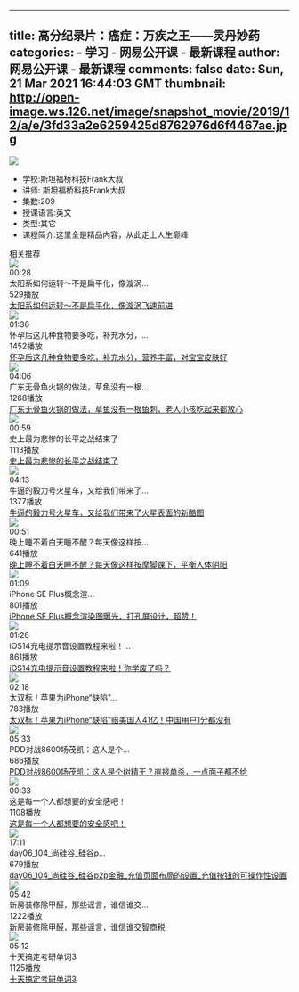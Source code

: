 
---
title: 高分纪录片：癌症：万疾之王——灵丹妙药
categories: 
    - 学习
    - 网易公开课 - 最新课程
author: 网易公开课 - 最新课程
comments: false
date: Sun, 21 Mar 2021 16:44:03 GMT
thumbnail: http://open-image.ws.126.net/image/snapshot_movie/2019/12/a/e/3fd33a2e6259425d8762976d6f4467ae.jpg
---

<div>   
<div class="i-container" data-v-7c950774 data-v-13cdc7c7><div class="i-container__img" data-v-7c950774><img src="http://open-image.ws.126.net/image/snapshot_movie/2019/12/a/e/3fd33a2e6259425d8762976d6f4467ae.jpg" referrerpolicy="no-referrer"></div>  <ul data-v-7c950774><li class="i-container__item" data-v-7c950774><span data-v-7c950774>学校:</span>斯坦福桥科技Frank大叔</li> <li class="i-container__item" data-v-7c950774><span data-v-7c950774>讲师:</span> 斯坦福桥科技Frank大叔</li> <li class="i-container__item" data-v-7c950774><span data-v-7c950774>集数:</span>209</li> <li class="i-container__item" data-v-7c950774><span data-v-7c950774>授课语言:</span>英文</li> <li class="i-container__item" data-v-7c950774><span data-v-7c950774>类型:</span>其它</li> <li class="i-container__desc" data-v-7c950774><span data-v-7c950774>课程简介:</span>这里全是精品内容，从此走上人生巅峰</li></ul> <div class="recommend-block" data-v-7c950774><div class="title" data-v-7c950774>相关推荐</div> <div class="course-list recommend-item" data-v-8ea4e40c data-v-7c950774><div data-v-8ea4e40c><div class="course-content" data-v-db421970 data-v-8ea4e40c><div class="course-left" data-v-db421970><div class="course-img" data-v-db421970><img src="http://videoimg.ws.126.net/cover/20201227/6ZzFMDiqm_cover.jpg?imageView&thumbnail=224y126&quality=95" loading="lazy" data-v-db421970 referrerpolicy="no-referrer"></div> <div class="course-time" data-v-db421970>00:28</div></div> <div class="course-right" data-v-db421970><div title="太阳系如何运转～不是扁平化，像漩涡飞速前进" class="course-title" data-v-db421970>太阳系如何运转～不是扁平化，像漩涡...</div> <div class="course-count" data-v-db421970>529播放</div></div> <div class="course-link" data-v-db421970><a href="http://open.163.com/newview/movie/free?pid=SFTSTHRLK&mid=TFTSTHRLN" title="太阳系如何运转～不是扁平化，像漩涡飞速前进">太阳系如何运转～不是扁平化，像漩涡飞速前进</a></div></div></div><div data-v-8ea4e40c><div class="course-content" data-v-db421970 data-v-8ea4e40c><div class="course-left" data-v-db421970><div class="course-img" data-v-db421970><img src="http://videoimg.ws.126.net/cover/20201229/dUm2uLYVS_cover.jpg?imageView&thumbnail=224y126&quality=95" loading="lazy" data-v-db421970 referrerpolicy="no-referrer"></div> <div class="course-time" data-v-db421970>01:36</div></div> <div class="course-right" data-v-db421970><div title="怀孕后这几种食物要多吃，补充水分，营养丰富，对宝宝皮肤好" class="course-title" data-v-db421970>怀孕后这几种食物要多吃，补充水分，...</div> <div class="course-count" data-v-db421970>1452播放</div></div> <div class="course-link" data-v-db421970><a href="http://open.163.com/newview/movie/free?pid=KFU2OOGLH&mid=TFU2OOGLL" title="怀孕后这几种食物要多吃，补充水分，营养丰富，对宝宝皮肤好">怀孕后这几种食物要多吃，补充水分，营养丰富，对宝宝皮肤好</a></div></div></div><div data-v-8ea4e40c><div class="course-content" data-v-db421970 data-v-8ea4e40c><div class="course-left" data-v-db421970><div class="course-img" data-v-db421970><img src="http://videoimg.ws.126.net/cover/20201130/TRS93WUkO_cover.jpg?imageView&thumbnail=224y126&quality=95" loading="lazy" data-v-db421970 referrerpolicy="no-referrer"></div> <div class="course-time" data-v-db421970>04:06</div></div> <div class="course-right" data-v-db421970><div title="广东无骨鱼火锅的做法，草鱼没有一根鱼刺，老人小孩吃起来都放心" class="course-title" data-v-db421970>广东无骨鱼火锅的做法，草鱼没有一根...</div> <div class="course-count" data-v-db421970>1268播放</div></div> <div class="course-link" data-v-db421970><a href="http://open.163.com/newview/movie/free?pid=CFTPGMCAS&mid=CFTPGMCB4" title="广东无骨鱼火锅的做法，草鱼没有一根鱼刺，老人小孩吃起来都放心">广东无骨鱼火锅的做法，草鱼没有一根鱼刺，老人小孩吃起来都放心</a></div></div></div><div data-v-8ea4e40c><div class="course-content" data-v-db421970 data-v-8ea4e40c><div class="course-left" data-v-db421970><div class="course-img" data-v-db421970><img src="http://videoimg.ws.126.net/cover/20201214/whNmpZiWy_cover.jpg?imageView&thumbnail=224y126&quality=95" loading="lazy" data-v-db421970 referrerpolicy="no-referrer"></div> <div class="course-time" data-v-db421970>00:59</div></div> <div class="course-right" data-v-db421970><div title="史上最为悲惨的长平之战结束了" class="course-title" data-v-db421970>史上最为悲惨的长平之战结束了</div> <div class="course-count" data-v-db421970>1113播放</div></div> <div class="course-link" data-v-db421970><a href="http://open.163.com/newview/movie/free?pid=QFU3GSMUL&mid=VFU3GSMUO" title="史上最为悲惨的长平之战结束了">史上最为悲惨的长平之战结束了</a></div></div></div><div data-v-8ea4e40c><div class="course-content" data-v-db421970 data-v-8ea4e40c><div class="course-left" data-v-db421970><div class="course-img" data-v-db421970><img src="http://videoimg.ws.126.net/cover/20210304/oEH7tQP5s_cover.jpg?imageView&thumbnail=224y126&quality=95" loading="lazy" data-v-db421970 referrerpolicy="no-referrer"></div> <div class="course-time" data-v-db421970>04:13</div></div> <div class="course-right" data-v-db421970><div title="牛逼的毅力号火星车，又给我们带来了火星表面的新酷图" class="course-title" data-v-db421970>牛逼的毅力号火星车，又给我们带来了...</div> <div class="course-count" data-v-db421970>1377播放</div></div> <div class="course-link" data-v-db421970><a href="http://open.163.com/newview/movie/free?pid=GG3AE77I2&mid=BG3AE77IJ" title="牛逼的毅力号火星车，又给我们带来了火星表面的新酷图">牛逼的毅力号火星车，又给我们带来了火星表面的新酷图</a></div></div></div><div data-v-8ea4e40c><div class="course-content" data-v-db421970 data-v-8ea4e40c><div class="course-left" data-v-db421970><div class="course-img" data-v-db421970><img src="http://videoimg.ws.126.net/cover/20210204/6apjkwtxJ_cover.jpg?imageView&thumbnail=224y126&quality=95" loading="lazy" data-v-db421970 referrerpolicy="no-referrer"></div> <div class="course-time" data-v-db421970>00:51</div></div> <div class="course-right" data-v-db421970><div title="晚上睡不着白天睡不醒？每天像这样按摩脚踝下，平衡人体阴阳" class="course-title" data-v-db421970>晚上睡不着白天睡不醒？每天像这样按...</div> <div class="course-count" data-v-db421970>641播放</div></div> <div class="course-link" data-v-db421970><a href="http://open.163.com/newview/movie/free?pid=YG128RI9G&mid=KG128RIA4" title="晚上睡不着白天睡不醒？每天像这样按摩脚踝下，平衡人体阴阳">晚上睡不着白天睡不醒？每天像这样按摩脚踝下，平衡人体阴阳</a></div></div></div><div data-v-8ea4e40c><div class="course-content" data-v-db421970 data-v-8ea4e40c><div class="course-left" data-v-db421970><div class="course-img" data-v-db421970><img src="http://videoimg.ws.126.net/cover/20210126/1ImM7kBuG_cover.jpg?imageView&thumbnail=224y126&quality=95" loading="lazy" data-v-db421970 referrerpolicy="no-referrer"></div> <div class="course-time" data-v-db421970>01:09</div></div> <div class="course-right" data-v-db421970><div title="iPhone SE Plus概念渲染图曝光，打孔屏设计，超赞！" class="course-title" data-v-db421970>iPhone SE Plus概念渲...</div> <div class="course-count" data-v-db421970>801播放</div></div> <div class="course-link" data-v-db421970><a href="http://open.163.com/newview/movie/free?pid=VG0BV2OBT&mid=WG0BV2OCM" title="iPhone SE Plus概念渲染图曝光，打孔屏设计，超赞！">iPhone SE Plus概念渲染图曝光，打孔屏设计，超赞！</a></div></div></div><div data-v-8ea4e40c><div class="course-content" data-v-db421970 data-v-8ea4e40c><div class="course-left" data-v-db421970><div class="course-img" data-v-db421970><img src="http://videoimg.ws.126.net/cover/20200923/RMpjPGzEB_cover.jpg?imageView&thumbnail=224y126&quality=95" loading="lazy" data-v-db421970 referrerpolicy="no-referrer"></div> <div class="course-time" data-v-db421970>01:26</div></div> <div class="course-right" data-v-db421970><div title="iOS14充电提示音设置教程来啦！你学废了吗？" class="course-title" data-v-db421970>iOS14充电提示音设置教程来啦！...</div> <div class="course-count" data-v-db421970>861播放</div></div> <div class="course-link" data-v-db421970><a href="http://open.163.com/newview/movie/free?pid=OFTQ6H72C&mid=AFTQ6H72H" title="iOS14充电提示音设置教程来啦！你学废了吗？">iOS14充电提示音设置教程来啦！你学废了吗？</a></div></div></div><div data-v-8ea4e40c><div class="course-content" data-v-db421970 data-v-8ea4e40c><div class="course-left" data-v-db421970><div class="course-img" data-v-db421970><img src="http://videoimg.ws.126.net/cover/20201123/P2qe6cwQ1_cover.jpg?imageView&thumbnail=224y126&quality=95" loading="lazy" data-v-db421970 referrerpolicy="no-referrer"></div> <div class="course-time" data-v-db421970>02:18</div></div> <div class="course-right" data-v-db421970><div title="太双标！苹果为iPhone“缺陷”赔美国人41亿！中国用户1分都没有" class="course-title" data-v-db421970>太双标！苹果为iPhone“缺陷”...</div> <div class="course-count" data-v-db421970>783播放</div></div> <div class="course-link" data-v-db421970><a href="http://open.163.com/newview/movie/free?pid=BFTQA1CU6&mid=YFTQA1CU9" title="太双标！苹果为iPhone“缺陷”赔美国人41亿！中国用户1分都没有">太双标！苹果为iPhone“缺陷”赔美国人41亿！中国用户1分都没有</a></div></div></div><div data-v-8ea4e40c><div class="course-content" data-v-db421970 data-v-8ea4e40c><div class="course-left" data-v-db421970><div class="course-img" data-v-db421970><img src="http://videoimg.ws.126.net/cover/20201129/NQW53KLe8_cover.jpg?imageView&thumbnail=224y126&quality=95" loading="lazy" data-v-db421970 referrerpolicy="no-referrer"></div> <div class="course-time" data-v-db421970>05:33</div></div> <div class="course-right" data-v-db421970><div title="PDD对战8600场茂凯：这人是个树精王？直接单杀，一点面子都不给" class="course-title" data-v-db421970>PDD对战8600场茂凯：这人是个...</div> <div class="course-count" data-v-db421970>686播放</div></div> <div class="course-link" data-v-db421970><a href="http://open.163.com/newview/movie/free?pid=UFU149K1Q&mid=OFU149K1T" title="PDD对战8600场茂凯：这人是个树精王？直接单杀，一点面子都不给">PDD对战8600场茂凯：这人是个树精王？直接单杀，一点面子都不给</a></div></div></div><div data-v-8ea4e40c><div class="course-content" data-v-db421970 data-v-8ea4e40c><div class="course-left" data-v-db421970><div class="course-img" data-v-db421970><img src="http://videoimg.ws.126.net/cover/20210316/LWy6eiwMD_cover.jpg?imageView&thumbnail=224y126&quality=95" loading="lazy" data-v-db421970 referrerpolicy="no-referrer"></div> <div class="course-time" data-v-db421970>00:33</div></div> <div class="course-right" data-v-db421970><div title="这是每一个人都想要的安全感吧！" class="course-title" data-v-db421970>这是每一个人都想要的安全感吧！</div> <div class="course-count" data-v-db421970>1108播放</div></div> <div class="course-link" data-v-db421970><a href="http://open.163.com/newview/movie/free?pid=CG487D4TU&mid=TG487D4UG" title="这是每一个人都想要的安全感吧！">这是每一个人都想要的安全感吧！</a></div></div></div><div data-v-8ea4e40c><div class="course-content" data-v-db421970 data-v-8ea4e40c><div class="course-left" data-v-db421970><div class="course-img" data-v-db421970><img src="http://videoimg.ws.126.net/cover/20210121/AmIYs0RX1_cover.jpg?imageView&thumbnail=224y126&quality=95" loading="lazy" data-v-db421970 referrerpolicy="no-referrer"></div> <div class="course-time" data-v-db421970>17:11</div></div> <div class="course-right" data-v-db421970><div title="day06_104_尚硅谷_硅谷p2p金融_充值页面布局的设置_充值按钮的可操作性设置" class="course-title" data-v-db421970>day06_104_尚硅谷_硅谷p...</div> <div class="course-count" data-v-db421970>679播放</div></div> <div class="course-link" data-v-db421970><a href="http://open.163.com/newview/movie/free?pid=TFVUGQL1J&mid=KFVUGRADC" title="day06_104_尚硅谷_硅谷p2p金融_充值页面布局的设置_充值按钮的可操作性设置">day06_104_尚硅谷_硅谷p2p金融_充值页面布局的设置_充值按钮的可操作性设置</a></div></div></div><div data-v-8ea4e40c><div class="course-content" data-v-db421970 data-v-8ea4e40c><div class="course-left" data-v-db421970><div class="course-img" data-v-db421970><img src="http://videoimg.ws.126.net/cover/20200822/MZOWqQcwp_cover.jpg?imageView&thumbnail=224y126&quality=95" loading="lazy" data-v-db421970 referrerpolicy="no-referrer"></div> <div class="course-time" data-v-db421970>05:42</div></div> <div class="course-right" data-v-db421970><div title="新房装修除甲醛，那些谣言，谁信谁交智商税" class="course-title" data-v-db421970>新房装修除甲醛，那些谣言，谁信谁交...</div> <div class="course-count" data-v-db421970>1222播放</div></div> <div class="course-link" data-v-db421970><a href="http://open.163.com/newview/movie/free?pid=RFU0HTSVS&mid=LFU0HTSVV" title="新房装修除甲醛，那些谣言，谁信谁交智商税">新房装修除甲醛，那些谣言，谁信谁交智商税</a></div></div></div><div data-v-8ea4e40c><div class="course-content" data-v-db421970 data-v-8ea4e40c><div class="course-left" data-v-db421970><div class="course-img" data-v-db421970><img src="http://videoimg.ws.126.net/cover/20210308/sg1WrJ7S5_cover.jpg?imageView&thumbnail=224y126&quality=95" loading="lazy" data-v-db421970 referrerpolicy="no-referrer"></div> <div class="course-time" data-v-db421970>05:12</div></div> <div class="course-right" data-v-db421970><div title="十天搞定考研单词3" class="course-title" data-v-db421970>十天搞定考研单词3</div> <div class="course-count" data-v-db421970>1125播放</div></div> <div class="course-link" data-v-db421970><a href="http://open.163.com/newview/movie/free?pid=DG3L0EVQN&mid=DG3L4PD3H" title="十天搞定考研单词3">十天搞定考研单词3</a></div></div></div></div></div></div>  
</div>
            